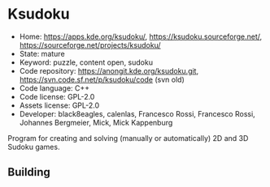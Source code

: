 # Ksudoku

- Home: https://apps.kde.org/ksudoku/, https://ksudoku.sourceforge.net/, https://sourceforge.net/projects/ksudoku/
- State: mature
- Keyword: puzzle, content open, sudoku
- Code repository: https://anongit.kde.org/ksudoku.git, https://svn.code.sf.net/p/ksudoku/code (svn old)
- Code language: C++
- Code license: GPL-2.0
- Assets license: GPL-2.0
- Developer: black8eagles, calenlas, Francesco <redsh> Rossi, Francesco Rossi, Johannes Bergmeier, Mick, Mick Kappenburg

Program for creating and solving (manually or automatically) 2D and 3D Sudoku games.

## Building
